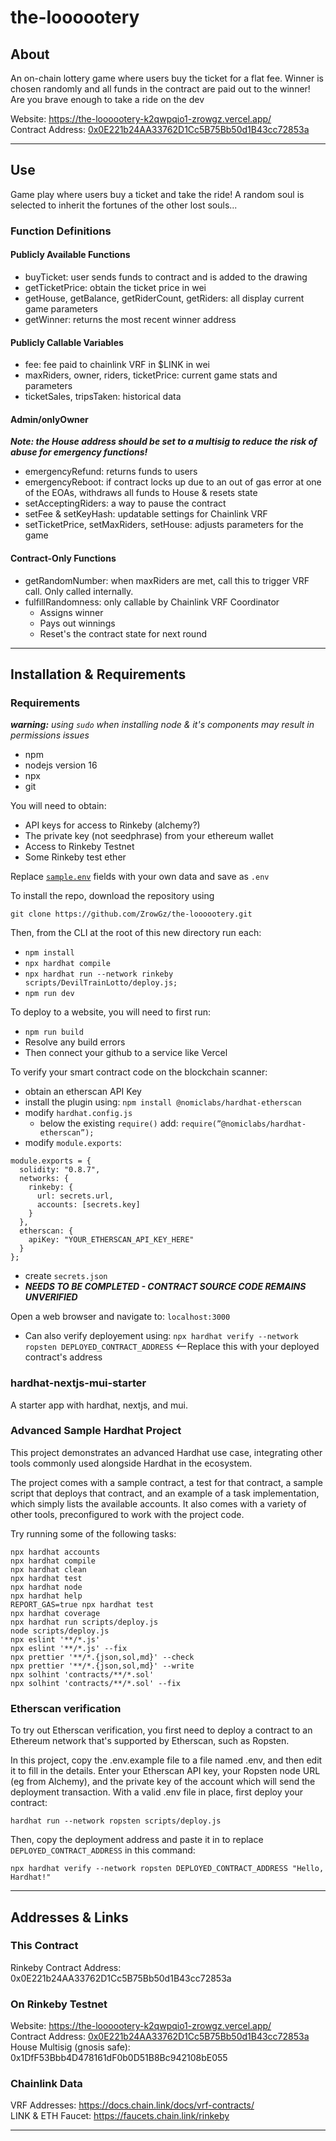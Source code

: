 # the-loooootery

## About
An on-chain lottery game where users buy the ticket for a flat fee. Winner is chosen randomly and all funds in the contract are paid out to the winner! Are you brave enough to take a ride on the dev  
  
Website: https://the-loooootery-k2qwpqio1-zrowgz.vercel.app/  
Contract Address: [0x0E221b24AA33762D1Cc5B75Bb50d1B43cc72853a](https://rinkeby.etherscan.io/address/0x0E221b24AA33762D1Cc5B75Bb50d1B43cc72853a)

---

## Use
Game play where users buy a ticket and take the ride! A random soul is selected to inherit the fortunes of the other lost souls...  

### Function Definitions
#### Publicly Available Functions
- buyTicket: user sends funds to contract and is added to the drawing
- getTicketPrice: obtain the ticket price in wei
- getHouse, getBalance, getRiderCount, getRiders: all display current game parameters
- getWinner: returns the most recent winner address

#### Publicly Callable Variables
- fee: fee paid to chainlink VRF in $LINK in wei
- maxRiders, owner, riders, ticketPrice: current game stats and parameters
- ticketSales, tripsTaken: historical data 

#### Admin/onlyOwner 
  ***Note: the House address should be set to a multisig to reduce the risk of abuse for emergency functions!***
- emergencyRefund: returns funds to users
- emergencyReboot: if contract locks up due to an out of gas error at one of the EOAs, withdraws all funds to House & resets state
- setAcceptingRiders: a way to pause the contract
- setFee & setKeyHash: updatable settings for Chainlink VRF
- setTicketPrice, setMaxRiders, setHouse: adjusts parameters for the game

#### Contract-Only Functions
- getRandomNumber: when maxRiders are met, call this to trigger VRF call. Only called internally.
- fulfillRandomness: only callable by Chainlink VRF Coordinator
  - Assigns winner
  - Pays out winnings
  - Reset's the contract state for next round


---

## Installation & Requirements

### Requirements

***warning:*** *using `sudo` when installing node & it's components may result in permissions issues*
- npm 
- nodejs version 16
- npx
- git

You will need to obtain:
- API keys for access to Rinkeby (alchemy?)
- The private key (not seedphrase) from your ethereum wallet
- Access to Rinkeby Testnet
- Some Rinkeby test ether

Replace [`sample.env`](README.md) fields with your own data and save as `.env`

To install the repo, download the repository using
```shell
git clone https://github.com/ZrowGz/the-loooootery.git
```

Then, from the CLI at the root of this new directory run each:
- `npm install`
- `npx hardhat compile`
- `npx hardhat run --network rinkeby scripts/DevilTrainLotto/deploy.js;`
- `npm run dev`

To deploy to a website, you will need to first run:
- `npm run build`
- Resolve any build errors
- Then connect your github to a service like Vercel

To verify your smart contract code on the blockchain scanner:
- obtain an etherscan API Key
- install the plugin using: `npm install @nomiclabs/hardhat-etherscan`
- modify `hardhat.config.js`
  - below the existing `require()` add: `require(”@nomiclabs/hardhat-etherscan”);`
- modify `module.exports`:
```shell
module.exports = {
  solidity: "0.8.7", 
  networks: {
    rinkeby: {
      url: secrets.url,
      accounts: [secrets.key]
    }
  },
  etherscan: {
    apiKey: "YOUR_ETHERSCAN_API_KEY_HERE"
  }
};
```
- create `secrets.json`
- ***NEEDS TO BE COMPLETED - CONTRACT SOURCE CODE REMAINS UNVERIFIED***

Open a web browser and navigate to: `localhost:3000`

- Can also verify deployement using: `npx hardhat verify --network ropsten DEPLOYED_CONTRACT_ADDRESS` <--Replace this with your deployed contract's address

### hardhat-nextjs-mui-starter
A starter app with hardhat, nextjs, and mui.

### Advanced Sample Hardhat Project

This project demonstrates an advanced Hardhat use case, integrating other tools commonly used alongside Hardhat in the ecosystem.

The project comes with a sample contract, a test for that contract, a sample script that deploys that contract, and an example of a task implementation, which simply lists the available accounts. It also comes with a variety of other tools, preconfigured to work with the project code.

Try running some of the following tasks:

```shell
npx hardhat accounts
npx hardhat compile
npx hardhat clean
npx hardhat test
npx hardhat node
npx hardhat help
REPORT_GAS=true npx hardhat test
npx hardhat coverage
npx hardhat run scripts/deploy.js
node scripts/deploy.js
npx eslint '**/*.js'
npx eslint '**/*.js' --fix
npx prettier '**/*.{json,sol,md}' --check
npx prettier '**/*.{json,sol,md}' --write
npx solhint 'contracts/**/*.sol'
npx solhint 'contracts/**/*.sol' --fix
```

### Etherscan verification

To try out Etherscan verification, you first need to deploy a contract to an Ethereum network that's supported by Etherscan, such as Ropsten.

In this project, copy the .env.example file to a file named .env, and then edit it to fill in the details. Enter your Etherscan API key, your Ropsten node URL (eg from Alchemy), and the private key of the account which will send the deployment transaction. With a valid .env file in place, first deploy your contract:

```shell
hardhat run --network ropsten scripts/deploy.js
```

Then, copy the deployment address and paste it in to replace `DEPLOYED_CONTRACT_ADDRESS` in this command:

```shell
npx hardhat verify --network ropsten DEPLOYED_CONTRACT_ADDRESS "Hello, Hardhat!"
```
---

## Addresses & Links

### This Contract
Rinkeby Contract Address: 0x0E221b24AA33762D1Cc5B75Bb50d1B43cc72853a
### On Rinkeby Testnet
Website: https://the-loooootery-k2qwpqio1-zrowgz.vercel.app/  
Contract Address: [0x0E221b24AA33762D1Cc5B75Bb50d1B43cc72853a](https://rinkeby.etherscan.io/address/0x0E221b24AA33762D1Cc5B75Bb50d1B43cc72853a)  
House Multisig (gnosis safe): 0x1DfF53Bbb4D478161dF0b0D51B8Bc942108bE055


### Chainlink Data
VRF Addresses: https://docs.chain.link/docs/vrf-contracts/  
LINK & ETH Faucet: https://faucets.chain.link/rinkeby

---

